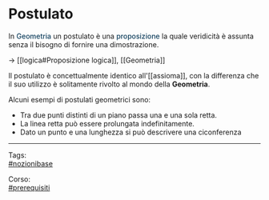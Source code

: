 # Postulato
<div class="importante">In <span style="color: #154360; font-weight: 500">Geometria</span> un postulato è una <span style="color: #154360; font-weight: 500">proposizione</span> la quale veridicità è assunta senza il bisogno di fornire una dimostrazione.</div>

$\rightarrow$ [[logica#Proposizione logica]], [[Geometria]]

Il postulato è concettualmente identico all'[[assioma]], con la differenza che il suo utilizzo è solitamente rivolto al mondo della __Geometria__.

Alcuni esempi di postulati geometrici sono:
- Tra due punti distinti di un piano passa una e una sola retta.
- La linea retta può essere prolungata indefinitamente.
- Dato un punto e una lunghezza si può descrivere una ciconferenza
___
Tags:  
[#nozionibase](app://obsidian.md/index.html#nozionibase)

Corso:  
[#prerequisiti](app://obsidian.md/index.html#prerequisiti)